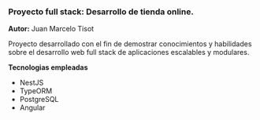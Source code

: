 ### Proyecto full stack: Desarrollo de tienda online.
**Autor:** Juan Marcelo Tisot

Proyecto desarrollado con el fin de demostrar conocimientos y habilidades sobre el desarrollo web full stack de aplicaciones escalables y modulares.

**Tecnologias empleadas**
* NestJS
* TypeORM
* PostgreSQL
* Angular
